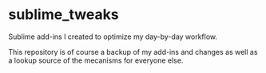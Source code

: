 sublime_tweaks
==============

Sublime add-ins I created to optimize my day-by-day workflow.

This repository is of course a backup of my add-ins and changes 
as well as a lookup source of the mecanisms for everyone else.
